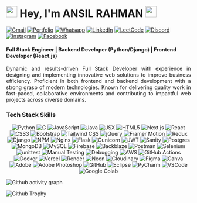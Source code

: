 # <img src="animated/rabbit.gif" height="30" /> Hey, I'm **ANSIL RAHMAN** <img src="animated/hands.gif" height="30" />


[![Gmail](https://img.shields.io/badge/Gmail-%23FF4500.svg?logo=Gmail&logoColor=white)](mailto:ansilrahman777@gmail.com) [![Portfolio](https://img.shields.io/badge/-Portfolio-FE7A16?logo=Google-chrome&logoColor=white)](https://ansilrahman.in) [![Whatsapp](https://img.shields.io/badge/-WhatsApp-green?logo=WhatsApp&logoColor=white)](https://wa.me/+918592959403) [![LinkedIn](https://img.shields.io/badge/LinkedIn-%230077B5.svg?logo=linkedin&logoColor=white)](https://www.linkedin.com/in/ansilrahman777) [![LeetCode](https://img.shields.io/badge/LeetCode-FE7A16.svg?logo=leetcode&logoColor=white)](https://leetcode.com/u/rahmanansil777/) [![Discord](https://img.shields.io/badge/Discord-%237289DA.svg?logo=discord&logoColor=white)](https://discord.com/channels/@me) [![Instagram](https://img.shields.io/badge/Instagram-%23E4405F.svg?logo=Instagram&logoColor=white)](https://www.instagram.com/anzil.rahman.k/) [![Facebook](https://img.shields.io/badge/Facebook-%231877F2.svg?logo=Facebook&logoColor=white)](https://www.facebook.com/ansil.rahman.777/)



#### Full Stack Engineer | Backend Developer (Python/Django) | Frontend Developer (React.js)

<p style="text-align: justify;">
Dynamic and results-driven Full Stack Developer with experience in designing and implementing innovative web solutions to improve business efficiency. Proficient in both frontend and backend development with a strong grasp of modern technologies. Known for delivering quality work in fast-paced, collaborative environments and contributing to impactful web projects across diverse domains.
</p>


### Tech Stack Skills



<p align="center">
  <img src="https://img.shields.io/badge/python-%233776AB.svg?style=for-the-badge&logo=python&logoColor=white" alt="Python" />
  <img src="https://img.shields.io/badge/c-%2300599C.svg?style=for-the-badge&logo=c&logoColor=white" alt="C" />
  <img src="https://img.shields.io/badge/javascript-%23323330.svg?style=for-the-badge&logo=javascript&logoColor=%23F7DF1E" alt="JavaScript" />
  <img src="https://img.shields.io/badge/java-%23ED8B00.svg?style=for-the-badge&logo=openjdk&logoColor=white" alt="Java" />
  <img src="https://img.shields.io/badge/JSX-61DAFB?style=for-the-badge&logo=react&logoColor=black" alt="JSX" />
  <img src="https://img.shields.io/badge/html5-%23E34F26.svg?style=for-the-badge&logo=html5&logoColor=white" alt="HTML5" />
  <img src="https://img.shields.io/badge/Next.js-000000?style=for-the-badge&logo=next.js&logoColor=white" alt="Next.js" />
  <img src="https://img.shields.io/badge/react-%2320232a.svg?style=for-the-badge&logo=react&logoColor=%2361DAFB" alt="React" />
  <img src="https://img.shields.io/badge/css3-%231572B6.svg?style=for-the-badge&logo=css3&logoColor=white" alt="CSS3" />
  <img src="https://img.shields.io/badge/bootstrap-%238511FA.svg?style=for-the-badge&logo=bootstrap&logoColor=white" alt="Bootstrap" />
  <img src="https://img.shields.io/badge/tailwindcss-%2338B2AC.svg?style=for-the-badge&logo=tailwind-css&logoColor=white" alt="Tailwind CSS" />
  <img src="https://img.shields.io/badge/jquery-%230769AD.svg?style=for-the-badge&logo=jquery&logoColor=white" alt="jQuery" />
  <img src="https://img.shields.io/badge/Framer%20Motion-EF6C00?style=for-the-badge&logo=framer&logoColor=white" alt="Framer Motion" />
  <img src="https://img.shields.io/badge/Redux-764ABC?style=for-the-badge&logo=redux&logoColor=white" alt="Redux" />
  <img src="https://img.shields.io/badge/Django-%23092E20.svg?style=for-the-badge&logo=django&logoColor=white" alt="Django" />
  <img src="https://img.shields.io/badge/npm-%23CB3837.svg?style=for-the-badge&logo=npm&logoColor=white" alt="NPM" />
  <img src="https://img.shields.io/badge/nginx-009900?style=for-the-badge&logo=nginx&logoColor=white" alt="Nginx" />
  <img src="https://img.shields.io/badge/flask-000000?style=for-the-badge&logo=flask&logoColor=white" alt="Flask" />
  <img src="https://img.shields.io/badge/gunicorn-499848?style=for-the-badge&logo=python&logoColor=white" alt="Gunicorn" />
  <img src="https://img.shields.io/badge/JWT-000000?style=for-the-badge&logo=jsonwebtokens&logoColor=white" alt="JWT" />
  <img src="https://img.shields.io/badge/Sanity-FA5C00?style=for-the-badge&logo=sanity&logoColor=white" alt="Sanity" />
  <img src="https://img.shields.io/badge/postgres-%23316192.svg?style=for-the-badge&logo=postgresql&logoColor=white" alt="Postgres" />
  <img src="https://img.shields.io/badge/mongodb-%234ea94b.svg?style=for-the-badge&logo=mongodb&logoColor=white" alt="MongoDB" />
  <img src="https://img.shields.io/badge/mysql-%2300000f.svg?style=for-the-badge&logo=mysql&logoColor=white" alt="MySQL" />
  <img src="https://img.shields.io/badge/firebase-%23039BE5.svg?style=for-the-badge&logo=firebase" alt="Firebase" />
  <img src="https://img.shields.io/badge/backblaze-F53B00?style=for-the-badge&logo=backblaze&logoColor=white" alt="Backblaze" />
  <img src="https://img.shields.io/badge/postman-FF6C37?style=for-the-badge&logo=postman&logoColor=white" alt="Postman" />
  <img src="https://img.shields.io/badge/selenium-43B02A?style=for-the-badge&logo=selenium&logoColor=white" alt="Selenium" />
  <img src="https://img.shields.io/badge/unittest-3776AB?style=for-the-badge&logo=python&logoColor=white" alt="unittest" />
  <img src="https://img.shields.io/badge/Manual%20Testing-6A5ACD?style=for-the-badge&logo=clipdrop&logoColor=white" alt="Manual Testing" />
  <img src="https://img.shields.io/badge/Debugging-F14E32?style=for-the-badge&logo=bugatti&logoColor=white" alt="Debugging" />
  <img src="https://img.shields.io/badge/AWS-%23FF9900.svg?style=for-the-badge&logo=amazon-aws&logoColor=white" alt="AWS" />
  <img src="https://img.shields.io/badge/github%20actions-121013?style=for-the-badge&logo=github&logoColor=white" alt="GitHub Actions" />
  <img src="https://img.shields.io/badge/docker-2496ED?style=for-the-badge&logo=docker&logoColor=white" alt="Docker" />
  <img src="https://img.shields.io/badge/vercel-000000?style=for-the-badge&logo=vercel&logoColor=white" alt="Vercel" />
  <img src="https://img.shields.io/badge/render-EC4C47?style=for-the-badge&logo=render&logoColor=white" alt="Render" />
  <img src="https://img.shields.io/badge/neon-0AFFEF?style=for-the-badge&logo=neon&logoColor=black" alt="Neon" />
  <img src="https://img.shields.io/badge/cloudinary-3448C5?style=for-the-badge&logo=cloudinary&logoColor=white" alt="Cloudinary" />
  <img src="https://img.shields.io/badge/figma-%23F24E1E.svg?style=for-the-badge&logo=figma&logoColor=white" alt="Figma" />
  <img src="https://img.shields.io/badge/canva-%2300C4CC.svg?style=for-the-badge&logo=canva&logoColor=white" alt="Canva" />
  <img src="https://img.shields.io/badge/adobe-%23FF0000.svg?style=for-the-badge&logo=adobe&logoColor=white" alt="Adobe" />
  <img src="https://img.shields.io/badge/adobe%20photoshop-%2331A8FF.svg?style=for-the-badge&logo=adobe%20photoshop&logoColor=white" alt="Adobe Photoshop" />
  <img src="https://img.shields.io/badge/github-%23121013.svg?style=for-the-badge&logo=github&logoColor=white" alt="GitHub" />
  <img src="https://img.shields.io/badge/eclipse-2C2255.svg?style=for-the-badge&logo=eclipse&logoColor=white" alt="Eclipse" />
  <img src="https://img.shields.io/badge/pycharm-21D789.svg?style=for-the-badge&logo=pycharm&logoColor=white" alt="PyCharm" />
  <img src="https://img.shields.io/badge/vscode-007ACC.svg?style=for-the-badge&logo=visual-studio-code&logoColor=white" alt="VSCode" />
  <img src="https://img.shields.io/badge/google%20colab-F9AB00.svg?style=for-the-badge&logo=google-colab&logoColor=white" alt="Google Colab" />
</p>


![Github activity graph](https://github-readme-activity-graph.vercel.app/graph?username=ansilrahman777&theme=github-compact)

![Github Trophy](https://github-profile-trophy.vercel.app/?username=ansilrahman777&theme=discord)
